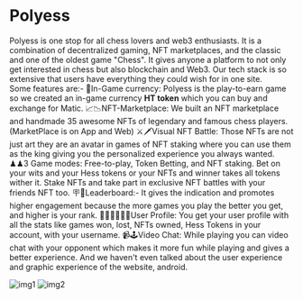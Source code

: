 # Polyess



Polyess is one stop for all chess lovers and web3 enthusiasts. 
It is a combination of decentralized gaming, NFT marketplaces, and the classic and one of the oldest game "Chess".
It gives anyone a platform to not only get interested in chess but also blockchain and Web3. Our tech stack is so extensive that users have everything they could wish for in one site.  
Some features are:- 
💸In-Game currency: Polyess is the play-to-earn game so we created an in-game currency **HT token** which you can buy and exchange for Matic.
📈📉NFT-Marketplace: We built an NFT marketplace and handmade 35 awesome NFTs of legendary and famous chess players. (MarketPlace is on App and Web) 
⚔️🗡Visual NFT Battle: Those NFTs are not just art they are an avatar in games of NFT staking where you can use them as the king giving you the personalized experience you always wanted.  
♟♟3 Game modes: Free-to-play, Token Betting, and NFT staking. Bet on your wits and your Hess tokens or your NFTs and winner takes all tokens wither it.  Stake NFTs and take part in exclusive NFT battles with your friends NFT too. 
🪧🎯Leaderboard:- It gives the indication and promotes higher engagement because the more games you play the better you get, and higher is your rank. 
👨🏼‍⚕️🧑🏽‍🎓User Profile: You get your user profile with all the stats like games won, lost, NFTs owned, Hess Tokens in your account, with your username.
 📹🕹Video Chat: While playing you can video chat with your opponent which makes it more fun while playing and gives a better experience. 
And we haven't even talked about the user experience and graphic experience of the website, android.

![img1](https://user-images.githubusercontent.com/71879116/148653662-8ff5a56a-a3ab-4ff4-852f-4f7f156d9d95.jpeg=550x300)
![img2](https://user-images.githubusercontent.com/71879116/148653667-7ecd4be0-255f-4f7a-9631-068fda661e83.jpeg=550x300)
